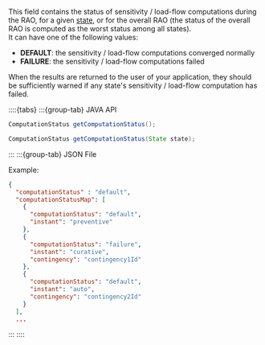 This field contains the status of sensitivity / load-flow computations during the RAO, for a given [state](/input-data/crac/json.md#instants-and-states),
or for the overall RAO (the status of the overall RAO is computed as the worst status among all states).  
It can have one of the following values:
- **DEFAULT**: the sensitivity / load-flow computations converged normally
- **FAILURE**: the sensitivity / load-flow computations failed

When the results are returned to the user of your application, they should be sufficiently warned if any state's 
sensitivity / load-flow computation has failed.

::::{tabs}
:::{group-tab} JAVA API

~~~java
ComputationStatus getComputationStatus();

ComputationStatus getComputationStatus(State state);
~~~

:::
:::{group-tab} JSON File

Example:

~~~json
{
  "computationStatus" : "default",
  "computationStatusMap": [
    {
      "computationStatus": "default",
      "instant": "preventive"
    },
    {
      "computationStatus": "failure",
      "instant": "curative",
      "contingency": "contingency1Id"
    },
    {
      "computationStatus": "default",
      "instant": "auto",
      "contingency": "contingency2Id"
    }
  ],
  ...
~~~

:::
::::